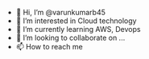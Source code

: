 - 👋 Hi, I’m @varunkumarb45
- 👀 I’m interested in Cloud technology
- 🌱 I’m currently learning AWS, Devops
- 💞️ I’m looking to collaborate on ...
- 📫 How to reach me 

<!---
varunkumarb45/varunkumarb45 is a ✨ special ✨ repository because its `README.md` (this file) appears on your GitHub profile.
You can click the Preview link to take a look at your changes.
--->

